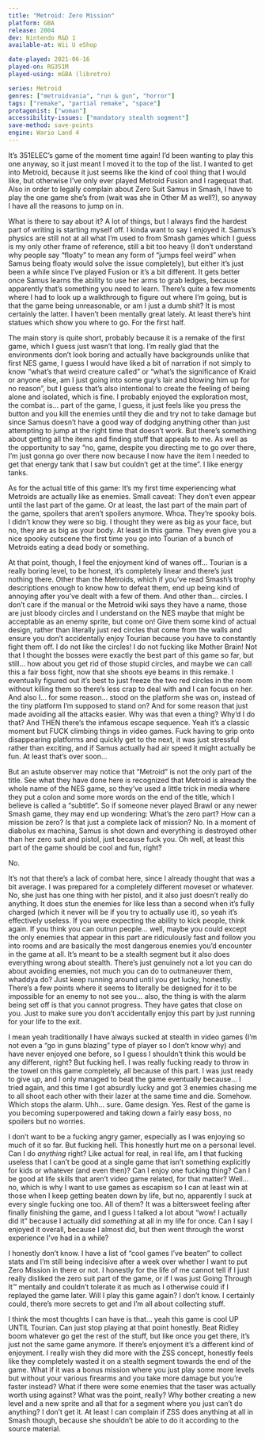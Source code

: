 ```yaml
---
title: "Metroid: Zero Mission"
platform: GBA
release: 2004
dev: Nintendo R&D 1
available-at: Wii U eShop

date-played: 2021-06-16
played-on: RG351M
played-using: mGBA (libretro)

series: Metroid
genres: ["metroidvania", "run & gun", "horror"]
tags: ["remake", "partial remake", "space"]
protagonist: ["woman"]
accessibility-issues: ["mandatory stealth segment"]
save-method: save-points
engine: Wario Land 4
---
```


It’s 351ELEC’s game of the moment time again! I’d been wanting to play this one anyway, so it just meant I moved it to the top of the list. I wanted to get into Metroid, because it just seems like the kind of cool thing that I would like, but otherwise I’ve only ever played Metroid Fusion and I ragequat that. Also in order to legally complain about Zero Suit Samus in Smash, I have to play the one game she’s from (wait was she in Other M as well?), so anyway I have all the reasons to jump on in.

What is there to say about it? A lot of things, but I always find the hardest part of writing is starting myself off. I kinda want to say I enjoyed it. Samus’s physics are still not at all what I’m used to from Smash games which I guess is my only other frame of reference, still a bit too heavy (I don’t understand why people say “floaty” to mean any form of “jumps feel weird” when Samus being floaty would solve the issue completely), but either it’s just been a while since I’ve played Fusion or it’s a bit different. It gets better once Samus learns the ability to use her arms to grab ledges, because apparently that’s something you need to learn. There’s quite a few moments where I had to look up a walkthrough to figure out where I’m going, but is that the game being unreasonable, or am I just a dumb shit? It is most certainly the latter. I haven’t been mentally great lately. At least there’s hint statues which show you where to go. For the first half.

The main story is quite short, probably because it is a remake of the first game, which I guess just wasn’t that long. I’m really glad that the environments don’t look boring and actually have backgrounds unlike that first NES game, I guess I would have liked a bit of narration if not simply to know “what’s that weird creature called” or “what’s the significance of Kraid or anyone else, am I just going into some guy’s lair and blowing him up for no reason”, but I guess that’s also intentional to create the feeling of being alone and isolated, which is fine. I probably enjoyed the exploration most, the combat is… part of the game, I guess, it just feels like you press the button and you kill the enemies until they die and try not to take damage but since Samus doesn’t have a good way of dodging anything other than just attempting to jump at the right time that doesn’t work. But there’s something about getting all the items and finding stuff that appeals to me. As well as the opportunity to say “no, game, despite you directing me to go over there, I’m just gonna go over there now because I now have the item I needed to get that energy tank that I saw but couldn’t get at the time”. I like energy tanks.

As for the actual title of this game: It’s my first time experiencing what Metroids are actually like as enemies. Small caveat: They don’t even appear until the last part of the game. Or at least, the last part of the main part of the game, spoilers that aren’t spoilers anymore. Whoa. They’re spooky bois. I didn’t know they were so big. I thought they were as big as your face, but no, they are as big as your body. At least in this game. They even give you a nice spooky cutscene the first time you go into Tourian of a bunch of Metroids eating a dead body or something.

At that point, though, I feel the enjoyment kind of wanes off… Tourian is a really boring level, to be honest, it’s completely linear and there’s just nothing there. Other than the Metroids, which if you’ve read Smash’s trophy descriptions enough to know how to defeat them, end up being kind of annoying after you’ve dealt with a few of them. And other than… circles. I don’t care if the manual or the Metroid wiki says they have a name, those are just bloody circles and I understand on the NES maybe that might be acceptable as an enemy sprite, but come on! Give them some kind of actual design, rather than literally just red circles that come from the walls and ensure you don’t accidentally enjoy Tourian because you have to constantly fight them off. I do not like the circles! I do not fucking like Mother Brain! Not that I thought the bosses were exactly the best part of this game so far, but still… how about you get rid of those stupid circles, and maybe we can call this a fair boss fight, now that she shoots eye beams in this remake. I eventually figured out it’s best to just freeze the two red circles in the room without killing them so there’s less crap to deal with and I can focus on her. And also I… for some reason… stood on the platform she was on, instead of the tiny platform I’m supposed to stand on? And for some reason that just made avoiding all the attacks easier. Why was that even a thing? Why’d I do that? And THEN there’s the infamous escape sequence. Yeah it’s a classic moment but FUCK climbing things in video games. Fuck having to grip onto disappearing platforms and quickly get to the next, it was just stressful rather than exciting, and if Samus actually had air speed it might actually be fun. At least that’s over soon…

But an astute observer may notice that “Metroid” is not the only part of the title. See what they have done here is recognized that Metroid is already the whole name of the NES game, so they’ve used a little trick in media where they put a colon and some more words on the end of the title, which I believe is called a “subtitle”. So if someone never played Brawl or any newer Smash game, they may end up wondering: What’s the zero part? How can a mission be zero? Is that just a complete lack of mission? No. In a moment of diabolus ex machina, Samus is shot down and everything is destroyed other than her zero suit and pistol, just because fuck you. Oh well, at least this part of the game should be cool and fun, right?

No.

It’s not that there’s a lack of combat here, since I already thought that was a bit average. I was prepared for a completely different moveset or whatever. No, she just has one thing with her pistol, and it also just doesn’t really do anything. It does stun the enemies for like less than a second when it’s fully charged (which it never will be if you try to actually use it), so yeah it’s effectively useless. If you were expecting the ability to kick people, think again. If you think you can outrun people… well, maybe you could except the only enemies that appear in this part are ridiculously fast and follow you into rooms and are basically the most dangerous enemies you’d encounter in the game at all. It’s meant to be a stealth segment but it also does everything wrong about stealth. There’s just genuinely not a lot you can do about avoiding enemies, not much you can do to outmaneuver them, whaddya do? Just keep running around until you get lucky, honestly. There’s a few points where it seems to literally be designed for it to be impossible for an enemy to not see you… also, the thing is with the alarm being set off is that you cannot progress. They have gates that close on you. Just to make sure you don’t accidentally enjoy this part by just running for your life to the exit.

I mean yeah traditionally I have always sucked at stealth in video games (I’m not even a “go in guns blazing” type of player so I don’t know why) and have never enjoyed one before, so I guess I shouldn’t think this would be any different, right? But fucking hell. I was really fucking ready to throw in the towel on this game completely, all because of this part. I was just ready to give up, and I only managed to beat the game eventually because… I tried again, and this time I got absurdly lucky and got 3 enemies chasing me to all shoot each other with their lazer at the same time and die. Somehow. Which stops the alarm. Uhh… sure. Game design. Yes. Rest of the game is you becoming superpowered and taking down a fairly easy boss, no spoilers but no worries.

I don’t want to be a fucking angry gamer, especially as I was enjoying so much of it so far. But fucking hell. This honestly hurt me on a personal level. Can I do _anything_ right? Like actual for real, in real life, am I that fucking useless that I can’t be good at a single game that isn’t something explicitly for kids or whatever (and even then)? Can I enjoy one fucking thing? Can I be good at life skills that aren’t video game related, for that matter? Well… no, which is why I want to use games as escapism so I can at least win at those when I keep getting beaten down by life, but no, apparently I suck at every single fucking one too. All of them? It was a bittersweet feeling after finally finishing the game, and I guess I talked a lot about “wow! I actually did it” because I actually did _something_ at all in my life for once. Can I say I enjoyed it overall, because I almost did, but then went through the worst experience I’ve had in a while?

I honestly don’t know. I have a list of “cool games I’ve beaten” to collect stats and I’m still being indecisive after a week over whether I want to put Zero Mission in there or not. I honestly for the life of me cannot tell if I just really disliked the zero suit part of the game, or if I was just Going Through It™ mentally and couldn’t tolerate it as much as I otherwise could if I replayed the game later. Will I play this game again? I don’t know. I certainly could, there’s more secrets to get and I’m all about collecting stuff.

I think the most thoughts I can have is that… yeah this game is cool UP UNTIL Tourian. Can just stop playing at that point honestly. Beat Ridley boom whatever go get the rest of the stuff, but like once you get there, it’s just not the same game anymore. If there’s enjoyment it’s a different kind of enjoyment. I really wish they did more with the ZSS concept, honestly feels like they completely wasted it on a stealth segment towards the end of the game. What if it was a bonus mission where you just play some more levels but without your various firearms and you take more damage but you’re faster instead? What if there were some enemies that the taser was actually worth using against? What was the point, really? Why bother creating a new level and a new sprite and all that for a segment where you just can’t do anything? I don’t get it. At least I can complain if ZSS does anything at all in Smash though, because she shouldn’t be able to do it according to the source material.
